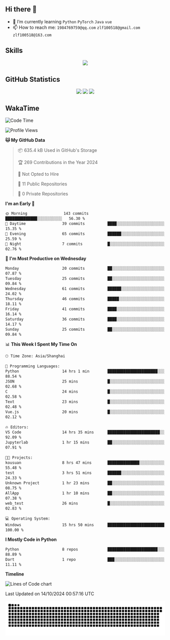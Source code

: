 ## Hi there 👋

- 🌱 I’m currently learning `Python` `PyTorch` `Java` `vue`
- 📫 How to reach me: `1984769759@qq.com` `zlf100518@gmail.com` `zlf100518@163.com`

## Skills
<div align="center"> <img src="https://skillicons.dev/icons?i=python,linux,git,github,html,css,js" /> </div>

## GitHub Statistics

<div align="center">
  <img src="https://github-readme-stats.vercel.app/api?username=mrcchenfeng&show_icons=true&theme=tokyonight" />
  <img src="https://github-readme-stats.vercel.app/api/top-langs/?username=mrcchenfeng&show_icons=true&theme=tokyonight" />
  <img src="https://github-readme-activity-graph.vercel.app/graph?username=mrcchenfeng&theme=xcode" />
</div>

## WakaTime

<!--START_SECTION:waka-->
![Code Time](http://img.shields.io/badge/Code%20Time-159%20hrs%2058%20mins-blue)

![Profile Views](http://img.shields.io/badge/Profile%20Views-0-blue)

**🐱 My GitHub Data** 

> 📦 635.4 kB Used in GitHub's Storage 
 > 
> 🏆 269 Contributions in the Year 2024
 > 
> 🚫 Not Opted to Hire
 > 
> 📜 11 Public Repositories 
 > 
> 🔑 0 Private Repositories 
 > 
**I'm an Early 🐤** 

```text
🌞 Morning                143 commits         ██████████████░░░░░░░░░░░   56.30 % 
🌆 Daytime                39 commits          ████░░░░░░░░░░░░░░░░░░░░░   15.35 % 
🌃 Evening                65 commits          ██████░░░░░░░░░░░░░░░░░░░   25.59 % 
🌙 Night                  7 commits           █░░░░░░░░░░░░░░░░░░░░░░░░   02.76 % 
```
📅 **I'm Most Productive on Wednesday** 

```text
Monday                   20 commits          ██░░░░░░░░░░░░░░░░░░░░░░░   07.87 % 
Tuesday                  25 commits          ██░░░░░░░░░░░░░░░░░░░░░░░   09.84 % 
Wednesday                61 commits          ██████░░░░░░░░░░░░░░░░░░░   24.02 % 
Thursday                 46 commits          █████░░░░░░░░░░░░░░░░░░░░   18.11 % 
Friday                   41 commits          ████░░░░░░░░░░░░░░░░░░░░░   16.14 % 
Saturday                 36 commits          ████░░░░░░░░░░░░░░░░░░░░░   14.17 % 
Sunday                   25 commits          ██░░░░░░░░░░░░░░░░░░░░░░░   09.84 % 
```


📊 **This Week I Spent My Time On** 

```text
🕑︎ Time Zone: Asia/Shanghai

💬 Programming Languages: 
Python                   14 hrs 1 min        ██████████████████████░░░   88.54 % 
JSON                     25 mins             █░░░░░░░░░░░░░░░░░░░░░░░░   02.68 % 
C                        24 mins             █░░░░░░░░░░░░░░░░░░░░░░░░   02.58 % 
Text                     23 mins             █░░░░░░░░░░░░░░░░░░░░░░░░   02.48 % 
Vue.js                   20 mins             █░░░░░░░░░░░░░░░░░░░░░░░░   02.12 % 

🔥 Editors: 
VS Code                  14 hrs 35 mins      ███████████████████████░░   92.09 % 
Jupyterlab               1 hr 15 mins        ██░░░░░░░░░░░░░░░░░░░░░░░   07.91 % 

🐱‍💻 Projects: 
kousuan                  8 hrs 47 mins       ██████████████░░░░░░░░░░░   55.48 % 
test                     3 hrs 51 mins       ██████░░░░░░░░░░░░░░░░░░░   24.33 % 
Unknown Project          1 hr 23 mins        ██░░░░░░░░░░░░░░░░░░░░░░░   08.75 % 
AllApp                   1 hr 10 mins        ██░░░░░░░░░░░░░░░░░░░░░░░   07.38 % 
web_test                 26 mins             █░░░░░░░░░░░░░░░░░░░░░░░░   02.83 % 

💻 Operating System: 
Windows                  15 hrs 50 mins      █████████████████████████   100.00 % 
```

**I Mostly Code in Python** 

```text
Python                   8 repos             ██████████████████████░░░   88.89 % 
Dart                     1 repo              ███░░░░░░░░░░░░░░░░░░░░░░   11.11 % 
```



**Timeline**

![Lines of Code chart](https://raw.githubusercontent.com/mrcchenfeng/mrcchenfeng/main/assets/bar_graph.png)


 Last Updated on 14/10/2024 00:57:16 UTC
<!--END_SECTION:waka-->

<div align="center"><img src="./assets/github-snake-dark.svg" /></div>
